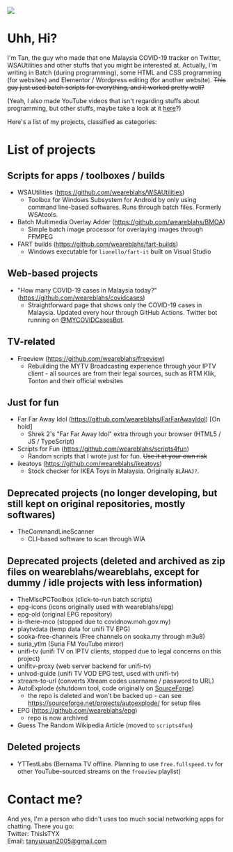 ![](https://github-profile-summary-cards.vercel.app/api/cards/profile-details?username=weareblahs&theme=monokai)
# Uhh, Hi?
I'm Tan, the guy who made that one Malaysia COVID-19 tracker on Twitter, WSAUtilities and other stuffs that you might be interested at. Actually, I'm writing in Batch (during programming), some HTML and CSS programming (for websites) and Elementor / Wordpress editing (for another website). ~~This guy just used batch scripts for everything, and it worked pretty well?~~  
  
(Yeah, I also made YouTube videos that isn't regarding stuffs about programming, but other stuffs, maybe take a look at it [here](https://www.youtube.com/c/OogaChakaOogaOoga)?)  
  
Here's a list of my projects, classified as categories:
# List of projects
## Scripts for apps / toolboxes / builds
 - WSAUtilities (https://github.com/weareblahs/WSAUtilities)
   - Toolbox for Windows Subsystem for Android by only using command line-based softwares. Runs through batch files. Formerly WSAtools.
 - Batch Multimedia Overlay Adder (https://github.com/weareblahs/BMOA)
   - Simple batch image processor for overlaying images through FFMPEG
 - FART builds (https://github.com/weareblahs/fart-builds)
   - Windows executable for ``lionello/fart-it`` built on Visual Studio
## Web-based projects
 - "How many COVID-19 cases in Malaysia today?" (https://github.com/weareblahs/covidcases)
   - Straightforward page that shows only the COVID-19 cases in Malaysia. Updated every hour through GitHub Actions. Twitter bot running on [@MYCOVIDCasesBot](https://twitter.com/MYCOVIDCasesBot).
## TV-related
 - Freeview (https://github.com/weareblahs/freeview)
   - Rebuilding the MYTV Broadcasting experience through your IPTV client - all sources are from their legal sources, such as RTM Klik, Tonton and their official websites

## Just for fun
 - Far Far Away Idol (https://github.com/weareblahs/FarFarAwayIdol) [On hold]
   - Shrek 2's "Far Far Away Idol" extra through your browser (HTML5 / JS / TypeScript)
 - Scripts for Fun (https://github.com/weareblahs/scripts4fun)
   - Random scripts that I wrote just for fun. ~~Use it at your own risk~~
 - ikeatoys (https://github.com/weareblahs/ikeatoys)
   - Stock checker for IKEA Toys in Malaysia. Originally ``BLÅHAJ?``.
## Deprecated projects (no longer developing, but still kept on original repositories, mostly softwares)
 - TheCommandLineScanner
   - CLI-based software to scan through WIA
## Deprecated projects (deleted and archived as zip files on weareblahs/weareblahs, except for dummy / idle projects with less information)
- TheMiscPCToolbox (click-to-run batch scripts)
- epg-icons (icons originally used with weareblahs/epg)
- epg-old (original EPG repository)
- is-there-mco (stopped due to covidnow.moh.gov.my)
- playtvdata (temp data for unifi TV EPG)
- sooka-free-channels (Free channels on sooka.my through m3u8)
- suria_ytlm (Suria FM YouTube mirror)
- unifi-tv (unifi TV on IPTV clients, stopped due to legal concerns on this project)
- unifitv-proxy (web server backend for unifi-tv)
- univod-guide (unifi TV VOD EPG test, used with unifi-tv)
- xtream-to-url (converts Xtream codes username / password to URL)
- AutoExplode (shutdown tool, code originally on [SourceForge](https://sourceforge.net/projects/autoexplode/))
  - the repo is deleted and won't be backed up - can see https://sourceforge.net/projects/autoexplode/ for setup files
- EPG (https://github.com/weareblahs/epg)
  - repo is now archived
- Guess The Random Wikipedia Article (moved to `scripts4fun`)
## Deleted projects
 - YTTestLabs (Bernama TV offline. Planning to use `free.fullspeed.tv` for other YouTube-sourced streams on the `freeview` playlist)

# Contact me?
And yes, I'm a person who didn't uses too much social networking apps for chatting. There you go:  
Twitter: ThisIsTYX  
Email: tanyuxuan2005@gmail.com
